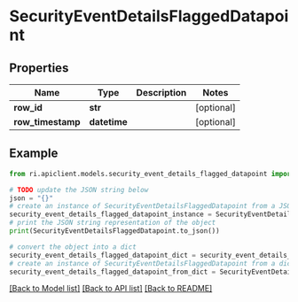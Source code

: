 # SecurityEventDetailsFlaggedDatapoint


## Properties

Name | Type | Description | Notes
------------ | ------------- | ------------- | -------------
**row_id** | **str** |  | [optional] 
**row_timestamp** | **datetime** |  | [optional] 

## Example

```python
from ri.apiclient.models.security_event_details_flagged_datapoint import SecurityEventDetailsFlaggedDatapoint

# TODO update the JSON string below
json = "{}"
# create an instance of SecurityEventDetailsFlaggedDatapoint from a JSON string
security_event_details_flagged_datapoint_instance = SecurityEventDetailsFlaggedDatapoint.from_json(json)
# print the JSON string representation of the object
print(SecurityEventDetailsFlaggedDatapoint.to_json())

# convert the object into a dict
security_event_details_flagged_datapoint_dict = security_event_details_flagged_datapoint_instance.to_dict()
# create an instance of SecurityEventDetailsFlaggedDatapoint from a dict
security_event_details_flagged_datapoint_from_dict = SecurityEventDetailsFlaggedDatapoint.from_dict(security_event_details_flagged_datapoint_dict)
```
[[Back to Model list]](../README.md#documentation-for-models) [[Back to API list]](../README.md#documentation-for-api-endpoints) [[Back to README]](../README.md)

